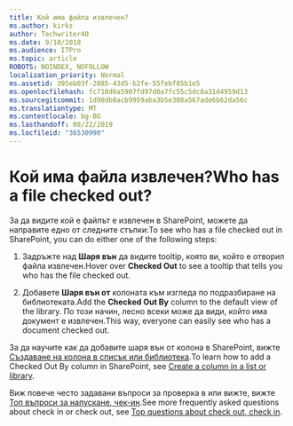 ```yaml
---
title: Кой има файла извлечен?
ms.author: kirks
author: Techwriter40
ms.date: 9/10/2018
ms.audience: ITPro
ms.topic: article
ROBOTS: NOINDEX, NOFOLLOW
localization_priority: Normal
ms.assetid: 395eb03f-2885-43d5-b2fe-55febf85b1e5
ms.openlocfilehash: fc718d6a5907fd97d0a7fc55c5dc8a31d4959d13
ms.sourcegitcommit: 1d98db8acb9959aba3b5e308a567ade6b62da56c
ms.translationtype: MT
ms.contentlocale: bg-BG
ms.lasthandoff: 08/22/2019
ms.locfileid: "36530990"
---
```

# <a name="who-has-a-file-checked-out"></a><span data-ttu-id="a50eb-102">Кой има файла извлечен?</span><span class="sxs-lookup"><span data-stu-id="a50eb-102">Who has a file checked out?</span></span>

<span data-ttu-id="a50eb-103">За да видите кой е файлът е извлечен в SharePoint, можете да направите едно от следните стъпки:</span><span class="sxs-lookup"><span data-stu-id="a50eb-103">To see who has a file checked out in SharePoint, you can do either one of the following steps:</span></span>
  
1. <span data-ttu-id="a50eb-104">Задръжте над **Шаря вън** да видите tooltip, която ви, който е отворил файла извлечен.</span><span class="sxs-lookup"><span data-stu-id="a50eb-104">Hover over **Checked Out** to see a tooltip that tells you who has the file checked out.</span></span> 
    
2. <span data-ttu-id="a50eb-105">Добавете **Шаря вън от** колоната към изгледа по подразбиране на библиотеката.</span><span class="sxs-lookup"><span data-stu-id="a50eb-105">Add the **Checked Out By** column to the default view of the library.</span></span> <span data-ttu-id="a50eb-106">По този начин, лесно всеки може да види, който има документ е извлечен.</span><span class="sxs-lookup"><span data-stu-id="a50eb-106">This way, everyone can easily see who has a document checked out.</span></span> 
    
<span data-ttu-id="a50eb-107">За да научите как да добавите шаря вън от колона в SharePoint, вижте [Създаване на колона в списък или библиотека](https://go.microsoft.com/fwlink/?linkid=2019591).</span><span class="sxs-lookup"><span data-stu-id="a50eb-107">To learn how to add a Checked Out By column in SharePoint, see [Create a column in a list or library](https://go.microsoft.com/fwlink/?linkid=2019591).</span></span> 
  
<span data-ttu-id="a50eb-108">Виж повече често задавани въпроси за проверка в или вижте, вижте [Топ въпроси за напускане, чек-ин](https://go.microsoft.com/fwlink/?linkid=2018786).</span><span class="sxs-lookup"><span data-stu-id="a50eb-108">See more frequently asked questions about check in or check out, see [Top questions about check out, check in](https://go.microsoft.com/fwlink/?linkid=2018786).</span></span>
  

